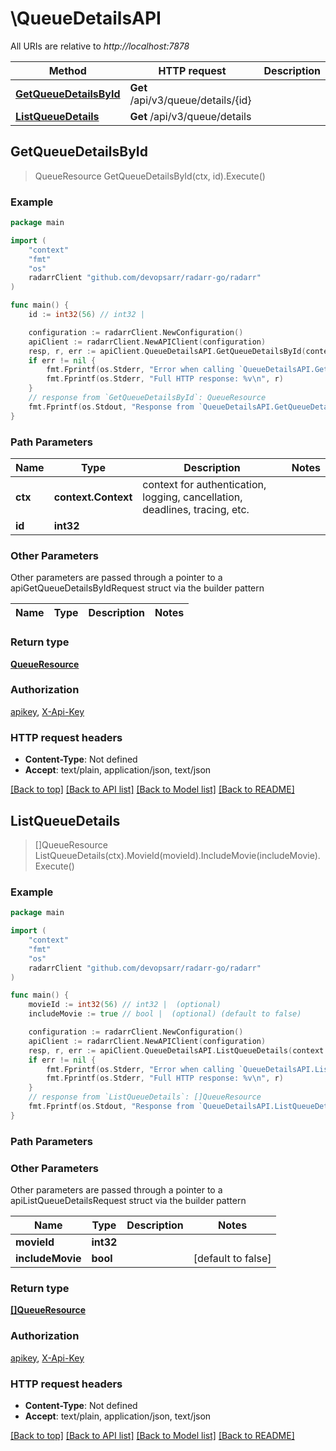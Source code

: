 # \QueueDetailsAPI

All URIs are relative to *http://localhost:7878*

Method | HTTP request | Description
------------- | ------------- | -------------
[**GetQueueDetailsById**](QueueDetailsAPI.md#GetQueueDetailsById) | **Get** /api/v3/queue/details/{id} | 
[**ListQueueDetails**](QueueDetailsAPI.md#ListQueueDetails) | **Get** /api/v3/queue/details | 



## GetQueueDetailsById

> QueueResource GetQueueDetailsById(ctx, id).Execute()



### Example

```go
package main

import (
	"context"
	"fmt"
	"os"
	radarrClient "github.com/devopsarr/radarr-go/radarr"
)

func main() {
	id := int32(56) // int32 | 

	configuration := radarrClient.NewConfiguration()
	apiClient := radarrClient.NewAPIClient(configuration)
	resp, r, err := apiClient.QueueDetailsAPI.GetQueueDetailsById(context.Background(), id).Execute()
	if err != nil {
		fmt.Fprintf(os.Stderr, "Error when calling `QueueDetailsAPI.GetQueueDetailsById``: %v\n", err)
		fmt.Fprintf(os.Stderr, "Full HTTP response: %v\n", r)
	}
	// response from `GetQueueDetailsById`: QueueResource
	fmt.Fprintf(os.Stdout, "Response from `QueueDetailsAPI.GetQueueDetailsById`: %v\n", resp)
}
```

### Path Parameters


Name | Type | Description  | Notes
------------- | ------------- | ------------- | -------------
**ctx** | **context.Context** | context for authentication, logging, cancellation, deadlines, tracing, etc.
**id** | **int32** |  | 

### Other Parameters

Other parameters are passed through a pointer to a apiGetQueueDetailsByIdRequest struct via the builder pattern


Name | Type | Description  | Notes
------------- | ------------- | ------------- | -------------


### Return type

[**QueueResource**](QueueResource.md)

### Authorization

[apikey](../README.md#apikey), [X-Api-Key](../README.md#X-Api-Key)

### HTTP request headers

- **Content-Type**: Not defined
- **Accept**: text/plain, application/json, text/json

[[Back to top]](#) [[Back to API list]](../README.md#documentation-for-api-endpoints)
[[Back to Model list]](../README.md#documentation-for-models)
[[Back to README]](../README.md)


## ListQueueDetails

> []QueueResource ListQueueDetails(ctx).MovieId(movieId).IncludeMovie(includeMovie).Execute()



### Example

```go
package main

import (
	"context"
	"fmt"
	"os"
	radarrClient "github.com/devopsarr/radarr-go/radarr"
)

func main() {
	movieId := int32(56) // int32 |  (optional)
	includeMovie := true // bool |  (optional) (default to false)

	configuration := radarrClient.NewConfiguration()
	apiClient := radarrClient.NewAPIClient(configuration)
	resp, r, err := apiClient.QueueDetailsAPI.ListQueueDetails(context.Background()).MovieId(movieId).IncludeMovie(includeMovie).Execute()
	if err != nil {
		fmt.Fprintf(os.Stderr, "Error when calling `QueueDetailsAPI.ListQueueDetails``: %v\n", err)
		fmt.Fprintf(os.Stderr, "Full HTTP response: %v\n", r)
	}
	// response from `ListQueueDetails`: []QueueResource
	fmt.Fprintf(os.Stdout, "Response from `QueueDetailsAPI.ListQueueDetails`: %v\n", resp)
}
```

### Path Parameters



### Other Parameters

Other parameters are passed through a pointer to a apiListQueueDetailsRequest struct via the builder pattern


Name | Type | Description  | Notes
------------- | ------------- | ------------- | -------------
 **movieId** | **int32** |  | 
 **includeMovie** | **bool** |  | [default to false]

### Return type

[**[]QueueResource**](QueueResource.md)

### Authorization

[apikey](../README.md#apikey), [X-Api-Key](../README.md#X-Api-Key)

### HTTP request headers

- **Content-Type**: Not defined
- **Accept**: text/plain, application/json, text/json

[[Back to top]](#) [[Back to API list]](../README.md#documentation-for-api-endpoints)
[[Back to Model list]](../README.md#documentation-for-models)
[[Back to README]](../README.md)


